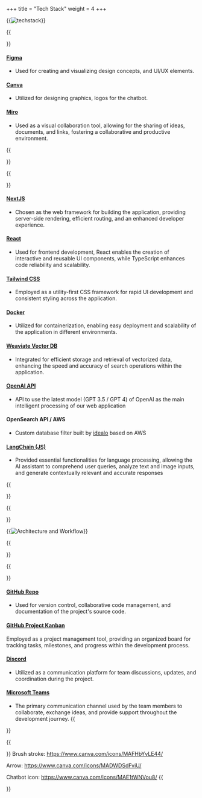 +++
title = "Tech Stack"
weight = 4
+++

{{<image src="techstack.png" alt="techstack">}}

{{<section title="Concept & Design">}}

#### [Figma](https://figma.com)

- Used for creating and visualizing design concepts, and UI/UX elements.

#### [Canva](https://canva.com/)

- Utilized for designing graphics, logos for the chatbot.

#### [Miro](https://miro.com/)

- Used as a visual collaboration tool, allowing for the sharing of ideas, documents, and links, fostering a collaborative and productive environment.

{{</section>}}

{{<section title="App Development">}}

#### [NextJS](https://nextjs.org/)

- Chosen as the web framework for building the application, providing server-side rendering, efficient routing, and an enhanced developer experience.

#### [React](https://react.dev/)

- Used for frontend development, React enables the creation of interactive and reusable UI components, while TypeScript enhances code reliability and scalability.

#### [Tailwind CSS](https://tailwindcss.com/)

- Employed as a utility-first CSS framework for rapid UI development and consistent styling across the application.

#### [Docker](https://www.docker.com)

- Utilized for containerization, enabling easy deployment and scalability of the application in different environments.

#### [Weaviate Vector DB](https://weaviate.io/)

- Integrated for efficient storage and retrieval of vectorized data, enhancing the speed and accuracy of search operations within the application.

#### [OpenAI API](https://openai.com/)

- API to use the latest model (GPT 3.5 / GPT 4) of OpenAI as the main intelligent processing of our web application

#### OpenSearch API / AWS

- Custom database filter built by [idealo](https://www.idealo.de/) based on AWS

#### [LangChain (JS)](https://js.langchain.com/docs/get_started/introduction)

- Provided essential functionalities for language processing, allowing the AI assistant to comprehend user queries, analyze text and image inputs, and generate contextually relevant and accurate responses

{{</section>}}

{{<section title="Architecture and Workflow">}}

{{<image src="software_structure.png" alt="Architecture and Workflow">}}

{{</section>}}

{{<section title="Project Management">}}

#### [GitHub Repo](https://github.com/)

- Used for version control, collaborative code management, and documentation of the project's source code.

#### [GitHub Project Kanban](https://docs.github.com/en/issues/organizing-your-work-with-project-boards/managing-project-boards/about-project-boards/)

Employed as a project management tool, providing an organized board for tracking tasks, milestones, and progress within the development process.

#### [Discord](https://discord.com/)

- Utilized as a communication platform for team discussions, updates, and coordination during the project.

#### [Microsoft Teams](https://www.microsoft.com/en-us/microsoft-teams/group-chat-software)

- The primary communication channel used by the team members to collaborate, exchange ideas, and provide support throughout the development journey.
  {{</section>}}

{{<section title="Design Image Sources">}}
Brush stroke: https://www.canva.com/icons/MAFHbYvLE44/

Arrow: https://www.canva.com/icons/MADWDSdFviU/

Chatbot icon: https://www.canva.com/icons/MAE1tWNVou8/
{{</section>}}
